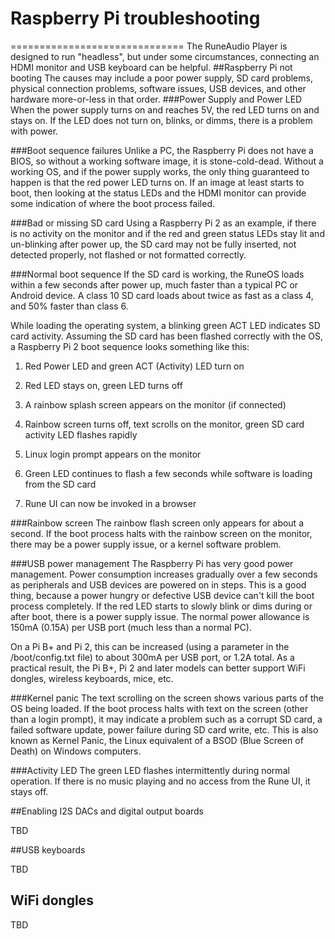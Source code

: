 # Raspberry Pi troubleshooting
==============================
The RuneAudio Player is designed to run "headless", but under some circumstances, connecting an HDMI monitor and USB keyboard can be helpful.
##Raspberry Pi not booting
The causes may include a poor power supply, SD card problems, physical connection problems, software issues, USB devices, and other hardware more-or-less in that order. 
###Power Supply and Power LED
When the power supply turns on and reaches 5V, the red LED turns on and stays on.  If the LED does not turn on, blinks, or dimms, there is a problem with power.

###Boot sequence failures
Unlike a PC, the Raspberry Pi does not have a BIOS, so without a working software image, it is stone-cold-dead.  Without a working OS, and if the power supply works, the only thing guaranteed to happen is that the red power LED turns on.  If an image at least starts to boot, then looking at the status LEDs and the HDMI monitor can provide some indication of where the boot process failed.

###Bad or missing SD card
Using a Raspberry Pi 2 as an example, if there is no activity on the monitor and if the red and green status LEDs stay lit and un-blinking after power up, the SD card may not be fully inserted, not detected properly, not flashed or not formatted correctly.

###Normal boot sequence
If the SD card is working, the RuneOS loads within a few seconds after power up, much faster than a typical PC or Android device.  A class 10 SD card loads about twice as fast as a class 4, and 50% faster than class 6.

While loading the operating system, a blinking green ACT LED indicates SD card activity. Assuming the SD card has been flashed correctly with the OS, a Raspberry Pi 2 boot sequence looks something like this:

1) Red Power LED and green ACT (Activity) LED turn on

2) Red LED stays on, green LED turns off

3) A rainbow splash screen appears on the monitor (if connected)

4) Rainbow screen turns off, text scrolls on the monitor, green SD card activity LED flashes rapidly

5) Linux login prompt appears on the monitor

6) Green LED continues to flash a few seconds while software is loading from the SD card

7) Rune UI can now be invoked in a browser

###Rainbow screen
The rainbow flash screen only appears for about a second.  If the boot process halts with the rainbow screen on the monitor, there may be a power supply issue, or a kernel software problem.

###USB power management
The Raspberry Pi has very good power management.  Power consumption increases gradually over a few seconds as peripherals and USB devices are powered on in steps.  This is a good thing, because a power hungry or defective USB device can't kill the boot process completely.  If the red LED starts to slowly blink or dims during or after boot, there is a power supply issue. The normal power allowance is 150mA (0.15A) per USB port (much less than a normal PC).

On a Pi B+ and Pi 2, this can be increased (using a parameter in the /boot/config.txt file) to about 300mA per USB port, or 1.2A total.  As a practical result, the Pi B+, Pi 2 and later models can better support WiFi dongles, wireless keyboards, mice, etc.

###Kernel panic
The text scrolling on the screen shows various parts of the OS being loaded.  If the boot process halts with text on the screen (other than a login prompt), it may indicate a problem such as a corrupt SD card, a failed software update, power failure during SD card write, etc.  This is also known as Kernel Panic, the Linux equivalent of a BSOD (Blue Screen of Death) on Windows computers.

###Activity LED
The green LED flashes intermittently during normal operation.  If there is no music playing and no access from the Rune UI, it stays off.

##Enabling I2S DACs and digital output boards

TBD

##USB keyboards

TBD

## WiFi dongles

TBD

